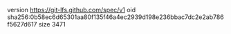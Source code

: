 version https://git-lfs.github.com/spec/v1
oid sha256:0b58ec6d65301aa80f135f46a4ec2939d198e236bbac7dc2e2ab786f5627d617
size 3471
